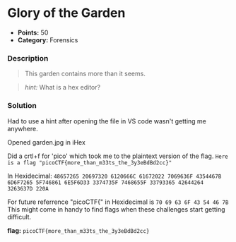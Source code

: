 # Glory of the Garden
* **Points:** 50
* **Category:** Forensics

### Description
> This garden contains more than it seems.

> *hint:* What is a hex editor?

### Solution
Had to use a hint after opening the file in VS code wasn't getting me anywhere. 

Opened garden.jpg in iHex

Did a crtl+f for 'pico' which took me to the plaintext version of the flag. 
`Here is a flag "picoCTF{more_than_m33ts_the_3y3eBdBd2cc}"`

In Hexidecimal: 
`48657265 20697320 6120666C 61672022 7069636F 4354467B 6D6F7265 5F746861 6E5F6D33 3374735F 7468655F 33793365 42644264 3263637D 220A`

For future referrence "picoCTF{" in Hexidecimal is 
`70 69 63 6F 43 54 46 7B`
This might come in handy to find flags when these challenges start getting difficult. 


**flag:**
`picoCTF{more_than_m33ts_the_3y3eBdBd2cc}`
